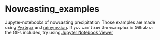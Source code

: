 # Nowcasting_examples
Jupyter-notebooks of nowcasting precipitation.
Those examples are made using [Pysteps](https://github.com/pySTEPS/pysteps) and [rainymotion](https://github.com/hydrogo/rainymotion). If you can't see the examples in Github or the GIFs included, try using [Jupyter Notebook Viewer](https://nbviewer.jupyter.org/)
